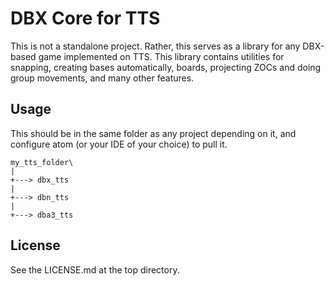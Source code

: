DBX Core for TTS
================

This is not a standalone project. Rather, this serves as a library for any DBX-based game implemented on TTS. This library contains utilities for snapping, creating bases automatically, boards, projecting ZOCs and doing group movements, and many other features.

    
Usage
-----

This should be in the same folder as any project depending on it, and configure atom (or your IDE of your choice) to pull it.

    my_tts_folder\
    |
    +---> dbx_tts
    |
    +---> dbn_tts
    |
    +---> dba3_tts


License
-------

See the LICENSE.md at the top directory.